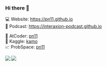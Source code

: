 ### Hi there 👋


💻 Website: <https://pn11.github.io>  
🎤 Podcast: <https://interaxion-podcast.github.io>


🐎 AtCoder: [pn11](https://atcoder.jp/users/pn11)  
🦆 Kaggle: [kamo](https://www.kaggle.com/kamogawakamo)  
📈 ProbSpace: [pn11](https://prob.space/users/pn11/0)  

<a href="https://github.com/anuraghazra/github-readme-stats">
  <img align="left" src="https://github-readme-stats.vercel.app/api?username=pn11&theme=ayu-mirage&count_private=true&show_icons=true" />
</a>
<a href="https://github.com/anuraghazra/github-readme-stats">
  <img align="left" src="https://github-readme-stats.vercel.app/api/top-langs/?username=pn11&theme=ayu-mirage" />
</a>

<!--
**pn11/pn11** is a ✨ _special_ ✨ repository because its `README.md` (this file) appears on your GitHub profile.

Here are some ideas to get you started:

- 🔭 I’m currently working on ...
- 🌱 I’m currently learning ...
- 👯 I’m looking to collaborate on ...
- 🤔 I’m looking for help with ...
- 💬 Ask me about ...
- 📫 How to reach me: ...
- 😄 Pronouns: ...
- ⚡ Fun fact: ...
-->

